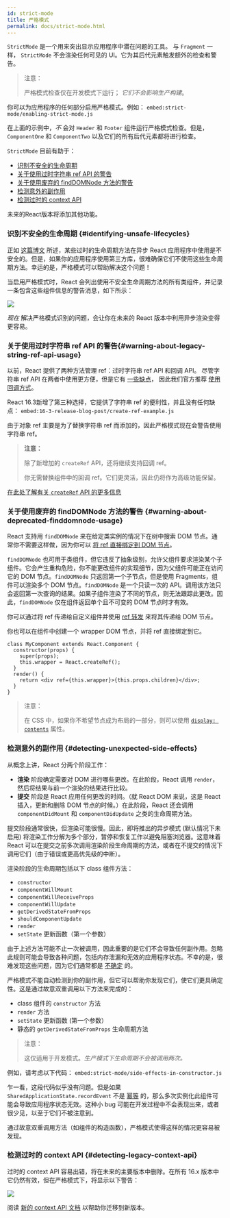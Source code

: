```yaml
---
id: strict-mode
title: 严格模式
permalink: docs/strict-mode.html
---
```


`StrictMode` 是一个用来突出显示应用程序中潜在问题的工具。 与 `Fragment` 一样， `StrictMode` 不会渲染任何可见的 UI。它为其后代元素触发额外的检查和警告。

> 注意：
>
> 严格模式检查仅在开发模式下运行； _它们不会影响生产构建_。

你可以为应用程序的任何部分启用严格模式。例如：
`embed:strict-mode/enabling-strict-mode.js`

在上面的示例中，*不* 会对 `Header` 和 `Footer` 组件运行严格模式检查。但是， `ComponentOne` 和 `ComponentTwo` 以及它们的所有后代元素都将进行检查。 

`StrictMode` 目前有助于：
* [识别不安全的生命周期](#identifying-unsafe-lifecycles)
* [关于使用过时字符串 ref API 的警告](#warning-about-legacy-string-ref-api-usage)
* [关于使用废弃的 findDOMNode 方法的警告](#warning-about-deprecated-finddomnode-usage)
* [检测意外的副作用](#detecting-unexpected-side-effects)
* [检测过时的 context API](#detecting-legacy-context-api)

未来的React版本将添加其他功能。

### 识别不安全的生命周期 {#identifying-unsafe-lifecycles}

正如 [这篇博文](/blog/2018/03/27/update-on-async-rendering.html) 所述，某些过时的生命周期方法在异步 React 应用程序中使用是不安全的。但是，如果你的应用程序使用第三方库，很难确保它们不使用这些生命周期方法。幸运的是，严格模式可以帮助解决这个问题！

当启用严格模式时，React 会列出使用不安全生命周期方法的所有类组件，并记录一条包含这些组件信息的警告消息，如下所示：

![](../images/blog/strict-mode-unsafe-lifecycles-warning.png)

_现在_ 解决严格模式识别的问题，会让你在未来的 React 版本中利用异步渲染变得更容易。

### 关于使用过时字符串 ref API 的警告{#warning-about-legacy-string-ref-api-usage}

以前，React 提供了两种方法管理 ref：过时字符串 ref API 和回调 API。 尽管字符串 ref API 在两者中使用更方便，但是它有 [一些缺点](https://github.com/facebook/react/issues/1373)， 因此我们官方推荐 [使用回调方式](/docs/refs-and-the-dom.html#legacy-api-string-refs)。

React 16.3新增了第三种选择，它提供了字符串 ref 的便利性，并且没有任何缺点：
`embed:16-3-release-blog-post/create-ref-example.js`

由于对象 ref 主要是为了替换字符串 ref 而添加的，因此严格模式现在会警告使用字符串 ref。

> **注意：**
>
> 除了新增加的 `createRef` API，还将继续支持回调 ref。
>
> 你无需替换组件中的回调 ref。它们更灵活，因此仍将作为高级功能保留。

[在此处了解有关 `createRef` API 的更多信息](/docs/refs-and-the-dom.html)

### 关于使用废弃的 findDOMNode 方法的警告 {#warning-about-deprecated-finddomnode-usage}

React 支持用 `findDOMNode` 来在给定类实例的情况下在树中搜索 DOM 节点。通常你不需要这样做，因为你可以 [将 ref 直接绑定到 DOM 节点](/docs/refs-and-the-dom.html#creating-refs)。

`findDOMNode` 也可用于类组件，但它违反了抽象级别，允许父组件要求渲染某个子组件。它会产生重构危险，你不能更改组件的实现细节，因为父组件可能正在访问它的 DOM 节点。`findDOMNode` 只返回第一个子节点，但是使用 Fragments，组件可以渲染多个 DOM 节点。`findDOMNode` 是一个只读一次的 API。调用该方法只会返回第一次查询的结果。如果子组件渲染了不同的节点，则无法跟踪此更改。因此，`findDOMNode` 仅在组件返回单个且不可变的 DOM 节点时才有效。

你可以通过将 ref 传递给自定义组件并使用 [ref 转发](/docs/forwarding-refs.html#forwarding-refs-to-dom-components) 来将其传递给 DOM 节点。

你也可以在组件中创建一个 wrapper DOM 节点，并将 ref 直接绑定到它。

```javascript{4,7}
class MyComponent extends React.Component {
  constructor(props) {
    super(props);
    this.wrapper = React.createRef();
  }
  render() {
    return <div ref={this.wrapper}>{this.props.children}</div>;
  }
}
```

> 注意：
>
> 在 CSS 中，如果你不希望节点成为布局的一部分，则可以使用 [`display: contents`](https://developer.mozilla.org/en-US/docs/Web/CSS/display#display_contents) 属性。

### 检测意外的副作用 {#detecting-unexpected-side-effects}

从概念上讲，React 分两个阶段工作：
* **渲染** 阶段确定需要对 DOM 进行哪些更改。在此阶段，React 调用 `render`，然后将结果与前一个渲染的结果进行比较。
* **提交** 阶段是 React 应用任何更改的时间。（就 React DOM 来说，这是 React 插入，更新和删除 DOM 节点的时候。）在此阶段，React 还会调用 `componentDidMount` 和 `componentDidUpdate` 之类的生命周期方法。

提交阶段通常很快，但渲染可能很慢。因此，即将推出的异步模式 (默认情况下未启用) 将渲染工作分解为多个部分，暂停和恢复工作以避免阻塞浏览器。这意味着 React 可以在提交之前多次调用渲染阶段生命周期的方法，或者在不提交的情况下调用它们（由于错误或更高优先级的中断）。

渲染阶段的生命周期包括以下 class 组件方法：
* `constructor`
* `componentWillMount`
* `componentWillReceiveProps`
* `componentWillUpdate`
* `getDerivedStateFromProps`
* `shouldComponentUpdate`
* `render`
* `setState` 更新函数（第一个参数）

由于上述方法可能不止一次被调用，因此重要的是它们不会导致任何副作用。忽略此规则可能会导致各种问题，包括内存泄漏和无效的应用程序状态。不幸的是，很难发现这些问题，因为它们通常都是 [不确定](https://en.wikipedia.org/wiki/Deterministic_algorithm) 的。

严格模式不能自动检测到你的副作用，但它可以帮助你发现它们，使它们更具确定性。这是通过故意双重调用以下方法来完成的：

* class 组件的 `constructor` 方法
* `render` 方法
* `setState` 更新函数 (第一个参数）
* 静态的 `getDerivedStateFromProps` 生命周期方法

> 注意：
>
> 这仅适用于开发模式。_生产模式下生命周期不会被调用两次。_

例如，请考虑以下代码：
`embed:strict-mode/side-effects-in-constructor.js`


乍一看，这段代码似乎没有问题。但是如果 `SharedApplicationState.recordEvent` 不是 [幂等](https://en.wikipedia.org/wiki/Idempotence#Computer_science_meaning) 的，那么多次实例化此组件可能会导致应用程序状态无效。这种小 bug 可能在开发过程中不会表现出来，或者很少见，以至于它们不被注意到。

通过故意双重调用方法（如组件的构造函数），严格模式使得这样的情况更容易被发现。

### 检测过时的 context API {#detecting-legacy-context-api}

过时的 context API 容易出错，将在未来的主要版本中删除。在所有 16.x 版本中它仍然有效，但在严格模式下，将显示以下警告：

![](../images/blog/warn-legacy-context-in-strict-mode.png)

阅读 [新的 context API 文档](/docs/context.html) 以帮助你迁移到新版本。
